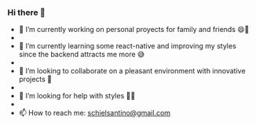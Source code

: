 ### Hi there 👋

- 🔭 I’m currently working on personal proyects for family and friends 😄🙌
- 
- 🌱 I’m currently learning some react-native and improving my styles since the backend attracts me more 😅
- 
- 👯 I’m looking to collaborate on a pleasant environment with innovative projects 🤩
- 
- 🤔 I’m looking for help with styles 🤣🥴
- 
- 📫 How to reach me: schielsantino@gmail.com
